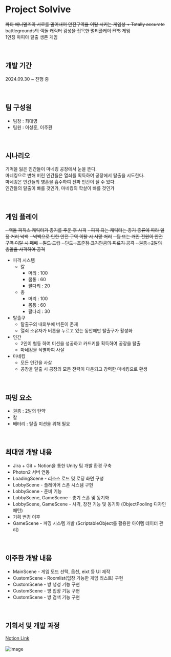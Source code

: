 # Project Solvive
~~파티 애니멀즈의 서로를 밀어내어 안전구역을 이탈 시키는 게임성 + Totally accurate battlegrounds의 랙돌 캐릭터 감성을 접목한 멀티플레이 FPS 게임~~<br>
1인칭 마피아 탈출 생존 게임
<br><br><br>

## 개발 기간
2024.09.30 ~ 진행 중
<br><br><br>

## 팀 구성원
- 팀장 : 최대영
- 팀원 : 이성훈, 이주환
<br><br><br>


## 시나리오
기억을 잃은 인간들이 마네킹 공장에서 눈을 뜬다.<br>
마네킹으로 변해 버린 인간들은 열쇠를 획득하여 공장에서 탈출을 시도한다.<br>
마네킹은 인간들의 영혼을 흡수하여 진짜 인간이 될 수 있다.<br>
인간들의 탈출이 빠를 것인가, 마네킹의 학살이 빠를 것인가
<br><br><br>

## 게임 플레이
~~- 랙돌 피직스 캐릭터가 총기를 주운 후 사격~~
~~- 피격 되는 캐릭터는 총기 종류에 따라 일정 거리 넉백~~
~~- 넉백으로 인한 안전 구역 이탈 시 사망 처리~~
~~- 팀 또는 개인 전원이 안전 구역 이탈 시 패배~~
~~- 필드 드랍~~
~~- 단도 : 조준점 크기만큼의 찌르기 공격~~
~~- 권총 : 2발의 총알을 사격하여 공격~~
- 피격 시스템
  - 칼
    - 머리 : 100
    - 몸통 : 60
    - 팔다리 : 20
  - 총
    - 머리 : 100
    - 몸통 : 60
    - 팔다리 : 30
- 탈출구
  - 탈출구의 내외부에 버튼이 존재
  - 열쇠 소유자가 버튼을 누르고 있는 동안에만 탈출구가 활성화
- 인간
  - 2인이 협동 하여 미션을 성공하고 카드키를 획득하여 공장을 탈출
  - 마네킹을 식별하여 사살
- 마네킹
  - 모든 인간을 사살
  - 공장을 탈출 시 공장의 모든 전력이 다운되고 강력한 마네킹으로 환생
<br><br><br>

## 파밍 요소
- 권총 : 2발의 탄약 
- 칼
- 배터리 : 탈출 미션을 위해 필요
<br><br><br>

## 최대영 개발 내용
- Jira + Git + Notion을 통한 Unity 팀 개발 환경 구축
- Photon2 서버 연동
- LoadingScene - 리소스 로드 및 로딩 화면 구성
- LobbyScene - 플레이어 스폰 시스템 구현
- LobbyScene - 준비 기능
- LobbyScene, GameScene - 총기 스폰 및 동기화
- LobbyScene, GameScene - 사격, 장전 기능 및 동기화 (ObjectPooling 디자인 패턴)
- 기획 변경 이후
- GameScene - 파밍 시스템 개발 (ScriptableObject를 활용한 아이템 데이터 관리)
<br><br><br>

## 이주환 개발 내용
- MainScene - 게임 모드 선택, 옵션, eixt 등 UI 제작
- CustomScene - Roomlist(입장 가능한 게임 리스트) 구현
- CustomScene - 방 생성 기능 구현
- CustomScene - 방 입장 기능 구현
- CustomScene - 방 검색 기능 구현
<br><br><br>

## 기획서 및 개발 과정
[Notion Link](https://hypnotic-ocelot-c39.notion.site/Project-Solvive-109285de75ba80e5aa81f923a9f34aa1?pvs=4)
<br><br>
![image](https://github.com/user-attachments/assets/ccc4f858-ec25-414d-b2c8-be96b4632580)

